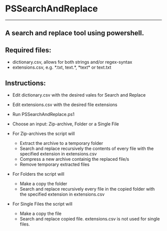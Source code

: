 # PSSearchAndReplace
----------------------
A search and replace tool using powershell.
----------------------

## Required files:
 - dictionary.csv, allows for both strings and/or regex-syntax
 - extensions.csv, e.g. \*.txt, text.\*, \*text\* or text.txt

## Instructions:
 - Edit dictionary.csv with the desired vales for Search and Replace

 - Edit extensions.csv with the desired file extensions

 - Run PSSearchAndReplace.ps1

 - Choose an input: Zip-archive, Folder or a Single File

 - For Zip-archives the script will
   * Extract the archive to a temporary folder
   * Search and replace recursively the contents of every file with the specified extension in extensions.csv
   * Compress a new archive containig the replaced file/s
   * Remove temporary extracted files

 - For Folders the script will
   * Make a copy the folder
   * Search and replace recursively every file in the copied folder with the specified extension in extensions.csv

 - For Single Files the script will
   * Make a copy the file
   * Search and replace copied file. extensions.csv is not used for single files.

